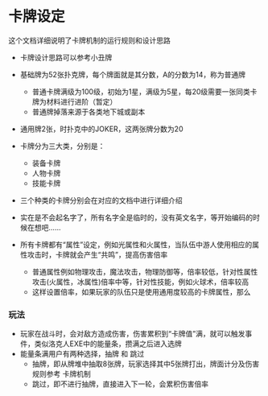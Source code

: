 # 卡牌设定
这个文档详细说明了卡牌机制的运行规则和设计思路

- 卡牌设计思路可以参考小丑牌

- 基础牌为52张扑克牌，每个牌面就是其分数，A的分数为14，称为普通牌
    - 普通卡牌满级为100级，初始为1星，满级为5星，每20级需要一张同类卡牌为材料进行进阶（暂定）
    - 普通牌掉落来源于各类地下城或副本

- 通用牌2张，时扑克中的JOKER，这两张牌分数为20

- 卡牌分为三大类，分别是：
    - 装备卡牌
    - 人物卡牌
    - 技能卡牌

- 三个种类的卡牌分别会在对应的文档中进行详细介绍

- 实在是不会起名字了，所有名字全是临时的，没有英文名字，等开始编码的时候在想吧……
- 所有卡牌都有“属性”设定，例如光属性和火属性，当队伍中游人使用相应的属性攻击时，卡牌就会产生“共鸣”，提高伤害倍率
    - 普通属性例如物理攻击，魔法攻击，物理防御等，倍率较低，针对性属性攻击(火属性，冰属性)倍率中等，针对性技能，例如火球术，倍率较高
    - 这样设置倍率，如果玩家的队伍只是使用通用度较高的卡牌属性，那么

### 玩法
- 玩家在战斗时，会对敌方造成伤害，伤害累积到“卡牌值”满，就可以触发事件，类似洛克人EXE中的能量条，攒满之后进入选牌
- 能量条满用户有两种选择，抽牌 和 跳过
    - 抽牌，即从牌堆中抽取8张牌，玩家选择其中5张牌打出，牌面计分及伤害规则参考 卡牌机制
    - 跳过，即不进行抽牌，直接进入下一轮，会累积伤害倍率

